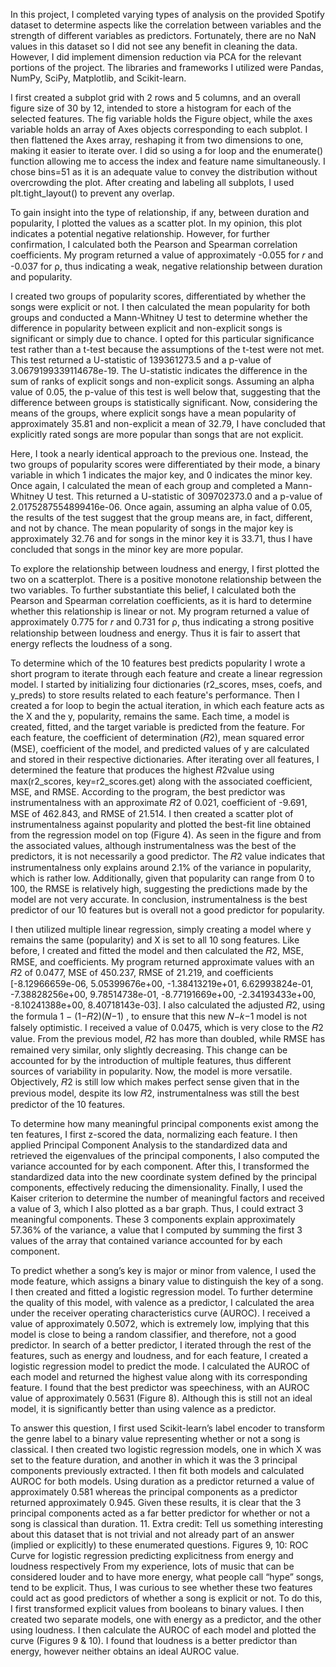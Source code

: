 In this project, I completed varying types of analysis on the provided Spotify dataset to determine aspects like the correlation between variables and the strength of different variables as predictors. Fortunately, there are no NaN values in this dataset so I did not see any benefit in cleaning the data. However, I did implement dimension reduction via PCA for the relevant portions of the project. The libraries and frameworks I utilized were Pandas, NumPy, SciPy, Matplotlib, and Scikit-learn.

I first created a subplot grid with 2 rows and 5 columns, and an overall figure size of 30 by 12, intended to store a histogram for each of the selected features. The fig variable holds the Figure object, while the axes variable holds an array of Axes objects corresponding to each subplot. I then flattened the Axes array, reshaping it from two dimensions to one, making it easier to iterate over. I did so using a for loop and the enumerate() function allowing me to access the index and feature name simultaneously. I chose bins=51 as it is an adequate value to convey the distribution without overcrowding the plot. After creating and labeling all subplots, I used plt.tight_layout() to prevent any overlap.

To gain insight into the type of relationship, if any, between duration and popularity, I plotted the values as a scatter plot. In my opinion, this plot indicates a potential negative relationship. However, for further confirmation, I calculated both the Pearson and Spearman correlation coefficients. My program returned a value of approximately -0.055 for 𝑟 and -0.037 for ρ, thus indicating a weak, negative relationship between duration and popularity.

I created two groups of popularity scores, differentiated by whether the songs were explicit or not. I then calculated the mean popularity for both groups and conducted a Mann-Whitney U test to determine whether the difference in popularity between explicit and non-explicit songs is significant or simply due to chance. I opted for this particular significance test rather than a t-test because the assumptions of the t-test were not met. This test returned a U-statistic of 139361273.5 and a p-value of 3.0679199339114678e-19. The U-statistic indicates the difference in the sum of ranks of explicit songs and non-explicit songs. Assuming an alpha value of 0.05, the p-value of this test is well below that, suggesting that the difference between groups is statistically significant. Now, considering the means of the groups, where explicit songs have a mean popularity of approximately 35.81 and non-explicit a mean of 32.79, I have concluded that explicitly rated songs are more popular than songs that are not explicit.

Here, I took a nearly identical approach to the previous one. Instead, the two groups of popularity scores were differentiated by their mode, a binary variable in which 1 indicates the major key, and 0 indicates the minor key. Once again, I calculated the mean of each group and completed a Mann-Whitney U test. This returned a U-statistic of 309702373.0 and a p-value of 2.0175287554899416e-06. Once again, assuming an alpha value of 0.05, the results of the test suggest that the group means are, in fact, different, and not by chance. The mean popularity of songs in the major key is approximately 32.76 and for songs in the minor key it is 33.71, thus I have concluded that songs in the minor key are more popular.

To explore the relationship between loudness and energy, I first plotted the two on a scatterplot. There is a positive monotone relationship between the two variables. To further substantiate this belief, I calculated both the Pearson and Spearman correlation coefficients, as it is hard to determine whether this relationship is linear or not. My program returned a value of approximately 0.775 for 𝑟 and 0.731 for ρ, thus indicating a strong positive relationship between loudness and energy. Thus it is fair to assert that energy reflects the loudness of a song.
 
To determine which of the 10 features best predicts popularity I wrote a short program to iterate through each feature and create a linear regression model. I started by initializing four dictionaries (r2_scores, mses, coefs, and y_preds) to store results related to each feature's performance. Then I created a for loop to begin the actual iteration, in which each feature acts as the X and the y, popularity, remains the same. Each time, a model is created, fitted, and the target variable is predicted from the feature. For each feature, the coefficient of determination (𝑅2), mean squared error (MSE), coefficient of the model, and predicted values of y are calculated and stored in their respective dictionaries. After iterating over all features, I determined the feature that produces the highest 𝑅2value using max(r2_scores, key=r2_scores.get) along with the associated coefficient, MSE, and RMSE.
According to the program, the best predictor was instrumentalness with an approximate 𝑅2 of 0.021, coefficient of -9.691, MSE of 462.843, and RMSE of 21.514. I then created a scatter plot of instrumentalness against popularity and plotted the best-fit line obtained from the regression model on top (Figure 4). As seen in the figure and from the associated values, although instrumentalness was the best of the predictors, it is not necessarily a good predictor. The 𝑅2 value indicates that instrumentalness only explains around 2.1% of the variance in popularity, which is rather low. Additionally, given that popularity can range from 0 to 100, the RMSE is relatively high, suggesting the predictions made by the model are not very accurate. In conclusion, instrumentalness is the best predictor of our 10 features but is overall not a good predictor for popularity.

I then utilized multiple linear regression, simply creating a model where y remains the same (popularity) and X is set to all 10 song features. Like before, I created and fitted the model and then calculated the 𝑅2, MSE, RMSE, and coefficients. My program returned approximate
values with an 𝑅2 of 0.0477, MSE of 450.237, RMSE of 21.219, and coefficients [-8.12966659e-06, 5.05399676e+00, -1.38413219e+01, 6.62993824e-01, -7.38828256e+00, 9.78514738e-01, -8.77191669e+00, -2.34193433e+00, -8.10241388e+00, 8.40718143e-03]. I also calculated the adjusted 𝑅2, using the formula 1 − (1−𝑅2)(𝑁−1) , to ensure that this new 𝑁−𝑘−1
model is not falsely optimistic. I received a value of 0.0475, which is very close to the 𝑅2 value.
From the previous model, 𝑅2 has more than doubled, while RMSE has remained very similar, only slightly decreasing. This change can be accounted for by the introduction of multiple features, thus different sources of variability in popularity. Now, the model is more versatile. Objectively, 𝑅2 is still low which makes perfect sense given that in the previous model, despite its low 𝑅2, instrumentalness was still the best predictor of the 10 features.

To determine how many meaningful principal components exist among the ten features, I first z-scored the data, normalizing each feature. I then applied Principal Component Analysis to the standardized data and retrieved the eigenvalues of the principal components, I also computed the variance accounted for by each component. After this, I transformed the standardized data into the new coordinate system defined by the principal components, effectively reducing the dimensionality. Finally, I used the Kaiser criterion to determine the number of meaningful factors and received a value of 3, which I also plotted as a bar graph. Thus, I could extract 3 meaningful components.
These 3 components explain approximately 57.36% of the variance, a value that I computed by summing the first 3 values of the array that contained variance accounted for by each component.

To predict whether a song’s key is major or minor from valence, I used the mode feature, which assigns a binary value to distinguish the key of a song. I then created and fitted a logistic regression model. To further determine the quality of this model, with valence as a predictor, I calculated the area under the receiver operating characteristics curve (AUROC). I received a value of approximately 0.5072, which is extremely low, implying that this model is close to being a random classifier, and therefore, not a good predictor.
In search of a better predictor, I iterated through the rest of the features, such as energy and loudness, and for each feature, I created a logistic regression model to predict the mode. I calculated the AUROC of each model and returned the highest value along with its corresponding feature. I found that the best predictor was speechiness, with an AUROC value of approximately 0.5631 (Figure 8). Although this is still not an ideal model, it is significantly better than using valence as a predictor.

To answer this question, I first used Scikit-learn’s label encoder to transform the genre label to a binary value representing whether or not a song is classical. I then created two logistic regression models, one in which X was set to the feature duration, and another in which it was the 3 principal components previously extracted. I then fit both models and calculated AUROC for both models. Using duration as a predictor returned a value of approximately 0.581 whereas the principal components as a predictor returned approximately 0.945. Given these results, it is clear that the 3 principal components acted as a far better predictor for whether or not a song is classical than duration.
11. Extra credit: Tell us something interesting about this dataset that is not trivial and not already part of an answer (implied or explicitly) to these enumerated questions.
Figures 9, 10: ROC Curve for logistic regression predicting explicitness from energy and loudness respectively
From my experience, lots of music that can be considered louder and to have more energy, what people call “hype” songs, tend to be explicit. Thus, I was curious to see whether these two features could act as good predictors of whether a song is explicit or not. To do this, I first transformed explicit values from booleans to binary values. I then created two separate models, one with energy as a predictor, and the other using loudness. I then calculate the AUROC of each model and plotted the curve (Figures 9 & 10). I found that loudness is a better predictor than energy, however neither obtains an ideal AUROC value.

